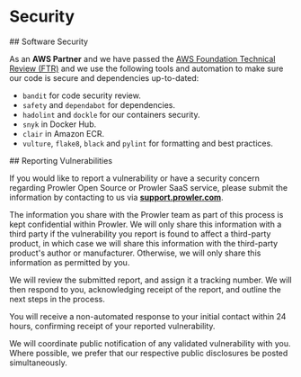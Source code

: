 # Security

## Software Security

As an **AWS Partner** and we have passed the [AWS Foundation Technical Review (FTR)](https://aws.amazon.com/partners/foundational-technical-review/) and we use the following tools and automation to make sure our code is secure and dependencies up-to-dated:

- `bandit` for code security review.
- `safety` and `dependabot` for dependencies.
- `hadolint` and `dockle` for our containers security.
- `snyk` in Docker Hub.
- `clair` in Amazon ECR.
- `vulture`, `flake8`, `black` and `pylint` for formatting and best practices.

## Reporting Vulnerabilities

If you would like to report a vulnerability or have a security concern regarding Prowler Open Source or Prowler SaaS service, please submit the information by contacting to us via [**support.prowler.com**](http://support.prowler.com).

The information you share with the Prowler team as part of this process is kept confidential within Prowler. We will only share this information with a third party if the vulnerability you report is found to affect a third-party product, in which case we will share this information with the third-party product's author or manufacturer. Otherwise, we will only share this information as permitted by you.

We will review the submitted report, and assign it a tracking number. We will then respond to you, acknowledging receipt of the report, and outline the next steps in the process.

You will receive a non-automated response to your initial contact within 24 hours, confirming receipt of your reported vulnerability.

We will coordinate public notification of any validated vulnerability with you. Where possible, we prefer that our respective public disclosures be posted simultaneously.
